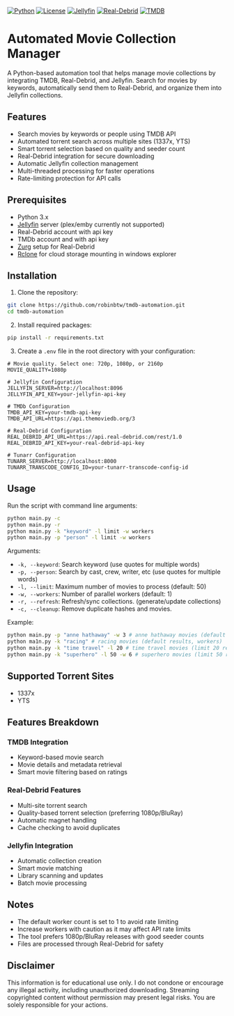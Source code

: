 [![Python](https://img.shields.io/badge/python-3.9+-blue.svg)](https://www.python.org/downloads/)
[![License](https://img.shields.io/badge/license-MIT-green.svg)](LICENSE)
[![Jellyfin](https://img.shields.io/badge/jellyfin-compatible-00A4DC)](https://jellyfin.org/)
[![Real-Debrid](https://img.shields.io/badge/Real--Debrid-API-red)](https://real-debrid.com/)
[![TMDB](https://img.shields.io/badge/TMDB-API-01B4E4)](https://www.themoviedb.org/)

# Automated Movie Collection Manager

A Python-based automation tool that helps manage movie collections by integrating TMDB, Real-Debrid, and Jellyfin. Search for movies by keywords, automatically send them to Real-Debrid, and organize them into Jellyfin collections.

## Features

- Search movies by keywords or people using TMDB API
- Automated torrent search across multiple sites (1337x, YTS)
- Smart torrent selection based on quality and seeder count
- Real-Debrid integration for secure downloading
- Automatic Jellyfin collection management
- Multi-threaded processing for faster operations
- Rate-limiting protection for API calls

## Prerequisites

- Python 3.x
- [Jellyfin](https://jellyfin.org/) server (plex/emby currently not supported)
- Real-Debrid account with api key
- TMDb account and with api key
- [Zurg](https://github.com/debridmediamanager/zurg-testing) setup for Real-Debrid
- [Rclone](https://rclone.org) for cloud storage mounting in windows explorer

## Installation

1. Clone the repository:
```bash
git clone https://github.com/robinbtw/tmdb-automation.git
cd tmdb-automation
```

2. Install required packages:
```bash
pip install -r requirements.txt
```

3. Create a `.env` file in the root directory with your configuration:
```env
# Movie quality. Select one: 720p, 1080p, or 2160p
MOVIE_QUALITY=1080p 

# Jellyfin Configuration
JELLYFIN_SERVER=http://localhost:8096
JELLYFIN_API_KEY=your-jellyfin-api-key

# TMDb Configuration
TMDB_API_KEY=your-tmdb-api-key
TMDB_API_URL=https://api.themoviedb.org/3

# Real-Debrid Configuration
REAL_DEBRID_API_URL=https://api.real-debrid.com/rest/1.0
REAL_DEBRID_API_KEY=your-real-debrid-api-key

# Tunarr Configuration
TUNARR_SERVER=http://localhost:8000
TUNARR_TRANSCODE_CONFIG_ID=your-tunarr-transcode-config-id
```

## Usage

Run the script with command line arguments:

```bash
python main.py -c 
python main.py -r 
python main.py -k "keyword" -l limit -w workers 
python main.py -p "person" -l limit -w workers
```

Arguments:
- `-k, --keyword`: Search keyword (use quotes for multiple words)
- `-p, --person`: Search by cast, crew, writer, etc (use quotes for multiple words)
- `-l, --limit`: Maximum number of movies to process (default: 50)
- `-w, --workers`: Number of parallel workers (default: 1)
- `-r, --refresh`: Refresh/sync collections. (generate/update collections)
- `-c, --cleanup`: Remove duplicate hashes and movies.

Example:
```bash
python main.py -p "anne hathaway" -w 3 # anne hathaway movies (default results, 3 workers)
python ma1n.py -k "racing" # racing movies (default results, workers)
python main.py -k "time travel" -l 20 # time travel movies (limit 20 results)
python main.py -k "superhero" -l 50 -w 6 # superhero movies (limit 50 results, 6 workers)
```

## Supported Torrent Sites
- 1337x
- YTS

## Features Breakdown

### TMDB Integration
- Keyword-based movie search
- Movie details and metadata retrieval
- Smart movie filtering based on ratings

### Real-Debrid Features
- Multi-site torrent search
- Quality-based torrent selection (preferring 1080p/BluRay)
- Automatic magnet handling
- Cache checking to avoid duplicates

### Jellyfin Integration
- Automatic collection creation
- Smart movie matching
- Library scanning and updates
- Batch movie processing

## Notes
- The default worker count is set to 1 to avoid rate limiting
- Increase workers with caution as it may affect API rate limits
- The tool prefers 1080p/BluRay releases with good seeder counts
- Files are processed through Real-Debrid for safety

## Disclaimer

This information is for educational use only.  I do not condone or encourage any illegal activity, including unauthorized downloading. Streaming copyrighted content without permission may present legal risks.  You are solely responsible for your actions.
